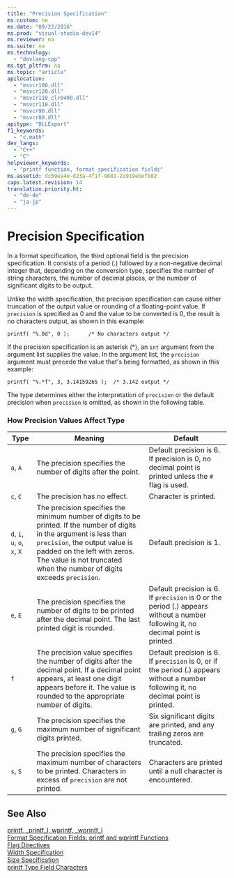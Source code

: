 ```yaml
---
title: "Precision Specification"
ms.custom: na
ms.date: "09/22/2016"
ms.prod: "visual-studio-dev14"
ms.reviewer: na
ms.suite: na
ms.technology: 
  - "devlang-cpp"
ms.tgt_pltfrm: na
ms.topic: "article"
apilocation: 
  - "msvcr100.dll"
  - "msvcr120.dll"
  - "msvcr110_clr0400.dll"
  - "msvcr110.dll"
  - "msvcr90.dll"
  - "msvcr80.dll"
apitype: "DLLExport"
f1_keywords: 
  - "c.math"
dev_langs: 
  - "C++"
  - "C"
helpviewer_keywords: 
  - "printf function, format specification fields"
ms.assetid: dc59ea4e-d23a-4f1f-9881-2c919ebefb82
caps.latest.revision: 14
translation.priority.ht: 
  - "de-de"
  - "ja-jp"
---
```

# Precision Specification
In a format specification, the third optional field is the precision specification. It consists of a period (.) followed by a non-negative decimal integer that, depending on the conversion type, specifies the number of string characters, the number of decimal places, or the number of significant digits to be output.  
  
 Unlike the width specification, the precision specification can cause either truncation of the output value or rounding of a floating-point value. If `precision` is specified as 0 and the value to be converted is 0, the result is no characters output, as shown in this example:  
  
 `printf( "%.0d", 0 );      /* No characters output */`  
  
 If the precision specification is an asterisk (*), an `int` argument from the argument list supplies the value. In the argument list, the `precision` argument must precede the value that's being formatted, as shown in this example:  
  
 `printf( "%.*f", 3, 3.14159265 );  /* 3.142 output */`  
  
 The type determines either the interpretation of `precision` or the default precision when `precision` is omitted, as shown in the following table.  
  
### How Precision Values Affect Type  
  
|Type|Meaning|Default|  
|----------|-------------|-------------|  
|`a`, `A`|The precision specifies the number of digits after the point.|Default precision is 6. If precision is 0, no decimal point is printed unless the `#` flag is used.|  
|`c`, `C`|The precision has no effect.|Character is printed.|  
|`d`, `i`, `u`, `o`, `x`, `X`|The precision specifies the minimum number of digits to be printed. If the number of digits in the argument is less than `precision`, the output value is padded on the left with zeros. The value is not truncated when the number of digits exceeds `precision`.|Default precision is 1.|  
|`e`, `E`|The precision specifies the number of digits to be printed after the decimal point. The last printed digit is rounded.|Default precision is 6. If `precision` is 0 or the period (.) appears without a number following it, no decimal point is printed.|  
|`f`|The precision value specifies the number of digits after the decimal point. If a decimal point appears, at least one digit appears before it. The value is rounded to the appropriate number of digits.|Default precision is 6. If `precision` is 0, or if the period (.) appears without a number following it, no decimal point is printed.|  
|`g`, `G`|The precision specifies the maximum number of significant digits printed.|Six significant digits are printed, and any trailing zeros are truncated.|  
|`s`, `S`|The precision specifies the maximum number of characters to be printed. Characters in excess of `precision` are not printed.|Characters are printed until a null character is encountered.|  
  
## See Also  
 [printf, _printf_l, wprintf, _wprintf_l](../vs140/printf--_printf_l--wprintf--_wprintf_l.md)   
 [Format Specification Fields: printf and wprintf Functions](../vs140/format-specification-syntax--printf-and-wprintf-functions.md)   
 [Flag Directives](../vs140/flag-directives.md)   
 [Width Specification](../vs140/printf-width-specification.md)   
 [Size Specification](../vs140/size-specification.md)   
 [printf Type Field Characters](../vs140/printf-type-field-characters.md)
